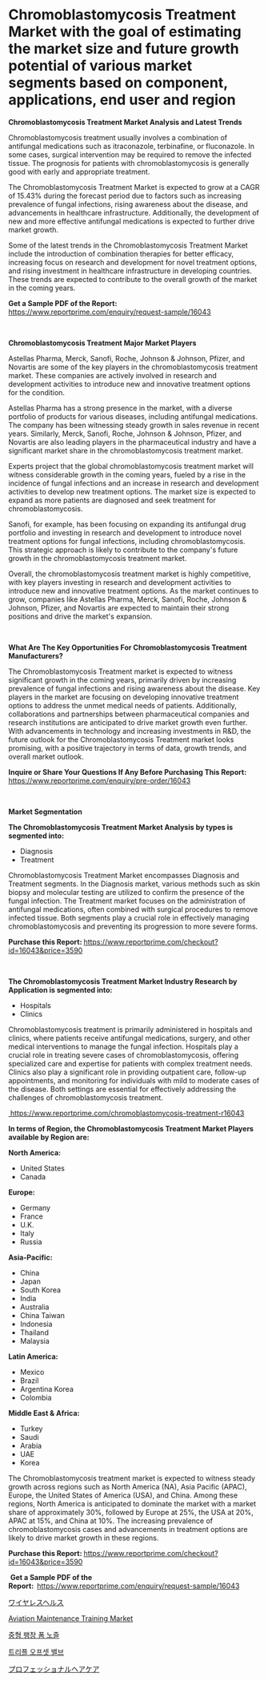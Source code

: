 <p><h1>Chromoblastomycosis Treatment Market with the goal of estimating the market size and future growth potential of various market segments based on component, applications, end user and region</h1></p><p><strong>Chromoblastomycosis Treatment Market Analysis and Latest Trends</strong></p>
<p><p>Chromoblastomycosis treatment usually involves a combination of antifungal medications such as itraconazole, terbinafine, or fluconazole. In some cases, surgical intervention may be required to remove the infected tissue. The prognosis for patients with chromoblastomycosis is generally good with early and appropriate treatment.</p><p>The Chromoblastomycosis Treatment Market is expected to grow at a CAGR of 15.43% during the forecast period due to factors such as increasing prevalence of fungal infections, rising awareness about the disease, and advancements in healthcare infrastructure. Additionally, the development of new and more effective antifungal medications is expected to further drive market growth.</p><p>Some of the latest trends in the Chromoblastomycosis Treatment Market include the introduction of combination therapies for better efficacy, increasing focus on research and development for novel treatment options, and rising investment in healthcare infrastructure in developing countries. These trends are expected to contribute to the overall growth of the market in the coming years.</p></p>
<p><strong>Get a Sample PDF of the Report:&nbsp;</strong> <a href="https://www.reportprime.com/enquiry/request-sample/16043">https://www.reportprime.com/enquiry/request-sample/16043</a></p>
<p>&nbsp;</p>
<p><strong>Chromoblastomycosis Treatment Major Market Players</strong></p>
<p><p>Astellas Pharma, Merck, Sanofi, Roche, Johnson & Johnson, Pfizer, and Novartis are some of the key players in the chromoblastomycosis treatment market. These companies are actively involved in research and development activities to introduce new and innovative treatment options for the condition. </p><p>Astellas Pharma has a strong presence in the market, with a diverse portfolio of products for various diseases, including antifungal medications. The company has been witnessing steady growth in sales revenue in recent years. Similarly, Merck, Sanofi, Roche, Johnson & Johnson, Pfizer, and Novartis are also leading players in the pharmaceutical industry and have a significant market share in the chromoblastomycosis treatment market.</p><p>Experts project that the global chromoblastomycosis treatment market will witness considerable growth in the coming years, fueled by a rise in the incidence of fungal infections and an increase in research and development activities to develop new treatment options. The market size is expected to expand as more patients are diagnosed and seek treatment for chromoblastomycosis.</p><p>Sanofi, for example, has been focusing on expanding its antifungal drug portfolio and investing in research and development to introduce novel treatment options for fungal infections, including chromoblastomycosis. This strategic approach is likely to contribute to the company's future growth in the chromoblastomycosis treatment market.</p><p>Overall, the chromoblastomycosis treatment market is highly competitive, with key players investing in research and development activities to introduce new and innovative treatment options. As the market continues to grow, companies like Astellas Pharma, Merck, Sanofi, Roche, Johnson & Johnson, Pfizer, and Novartis are expected to maintain their strong positions and drive the market's expansion.</p></p>
<p>&nbsp;</p>
<p><strong>What Are The Key Opportunities For Chromoblastomycosis Treatment Manufacturers?</strong></p>
<p><p>The Chromoblastomycosis Treatment market is expected to witness significant growth in the coming years, primarily driven by increasing prevalence of fungal infections and rising awareness about the disease. Key players in the market are focusing on developing innovative treatment options to address the unmet medical needs of patients. Additionally, collaborations and partnerships between pharmaceutical companies and research institutions are anticipated to drive market growth even further. With advancements in technology and increasing investments in R&D, the future outlook for the Chromoblastomycosis Treatment market looks promising, with a positive trajectory in terms of data, growth trends, and overall market outlook.</p></p>
<p><strong>Inquire or Share Your Questions If Any Before Purchasing This Report:</strong> <a href="https://www.reportprime.com/enquiry/pre-order/16043">https://www.reportprime.com/enquiry/pre-order/16043</a></p>
<p>&nbsp;</p>
<p><strong>Market Segmentation</strong></p>
<p><strong>The Chromoblastomycosis Treatment Market Analysis by types is segmented into:</strong></p>
<p><ul><li>Diagnosis</li><li>Treatment</li></ul></p>
<p><p>Chromoblastomycosis Treatment Market encompasses Diagnosis and Treatment segments. In the Diagnosis market, various methods such as skin biopsy and molecular testing are utilized to confirm the presence of the fungal infection. The Treatment market focuses on the administration of antifungal medications, often combined with surgical procedures to remove infected tissue. Both segments play a crucial role in effectively managing chromoblastomycosis and preventing its progression to more severe forms.</p></p>
<p><strong>Purchase this Report:&nbsp;</strong><a href="https://www.reportprime.com/checkout?id=16043&price=3590">https://www.reportprime.com/checkout?id=16043&price=3590</a></p>
<p>&nbsp;</p>
<p><strong>The Chromoblastomycosis Treatment Market Industry Research by Application is segmented into:</strong></p>
<p><ul><li>Hospitals</li><li>Clinics</li></ul></p>
<p><p>Chromoblastomycosis treatment is primarily administered in hospitals and clinics, where patients receive antifungal medications, surgery, and other medical interventions to manage the fungal infection. Hospitals play a crucial role in treating severe cases of chromoblastomycosis, offering specialized care and expertise for patients with complex treatment needs. Clinics also play a significant role in providing outpatient care, follow-up appointments, and monitoring for individuals with mild to moderate cases of the disease. Both settings are essential for effectively addressing the challenges of chromoblastomycosis treatment.</p></p>
<p><a href="https://www.reportprime.com/chromoblastomycosis-treatment-r16043">&nbsp;https://www.reportprime.com/chromoblastomycosis-treatment-r16043</a></p>
<p><strong>In terms of Region, the Chromoblastomycosis Treatment Market Players available by Region are:</strong></p>
<p>
    <p> <strong> North America: </strong>
        <ul>
            <li>United States</li>
            <li>Canada</li>
        </ul>
        </p> 
    <p> <strong> Europe: </strong>
        <ul>
            <li>Germany</li>
            <li>France</li>
            <li>U.K.</li>
            <li>Italy</li>
            <li>Russia</li>
        </ul>
        </p> 
    <p> <strong> Asia-Pacific: </strong>
        <ul>
            <li>China</li>
            <li>Japan</li>
            <li>South Korea</li>
            <li>India</li>
            <li>Australia</li>
            <li>China Taiwan</li>
            <li>Indonesia</li>
            <li>Thailand</li>
            <li>Malaysia</li>
        </ul>
        </p> 
    <p> <strong> Latin America: </strong>
        <ul>
            <li>Mexico</li>
            <li>Brazil</li>
            <li>Argentina Korea</li>
            <li>Colombia</li>
        </ul>
        </p> 
    <p> <strong> Middle East & Africa: </strong>
        <ul>
            <li>Turkey</li>
            <li>Saudi</li>
            <li>Arabia</li>
            <li>UAE</li>
            <li>Korea</li>
        </ul>
    </p>
    </p>
<p><p>The Chromoblastomycosis treatment market is expected to witness steady growth across regions such as North America (NA), Asia Pacific (APAC), Europe, the United States of America (USA), and China. Among these regions, North America is anticipated to dominate the market with a market share of approximately 30%, followed by Europe at 25%, the USA at 20%, APAC at 15%, and China at 10%. The increasing prevalence of chromoblastomycosis cases and advancements in treatment options are likely to drive market growth in these regions.</p></p>
<p><strong>Purchase this Report: </strong><a href="https://www.reportprime.com/checkout?id=16043&price=3590">https://www.reportprime.com/checkout?id=16043&price=3590</a></p>
<p>&nbsp;<strong>Get a Sample PDF of the Report:&nbsp;&nbsp;</strong><a href="https://www.reportprime.com/enquiry/request-sample/16043">https://www.reportprime.com/enquiry/request-sample/16043</a></p>
<p><strong></strong></p>
<p><p><a href="https://medium.com/@lucasrandall2020/%E3%83%AF%E3%82%A4%E3%83%A4%E3%83%AC%E3%82%B9%E3%83%98%E3%83%AB%E3%82%B9%E5%B8%82%E5%A0%B4%E3%81%AF%E5%B8%82%E5%A0%B4%E3%82%B7%E3%82%A7%E3%82%A2-%E3%82%B5%E3%82%A4%E3%82%BA-%E3%81%8A%E3%82%88%E3%81%B32031%E5%B9%B4%E3%81%BE%E3%81%A7%E3%81%AE%E4%BA%88%E6%B8%AC%E3%81%AB%E7%84%A6%E7%82%B9%E3%82%92%E5%BD%93%E3%81%A6%E3%81%A6%E3%81%84%E3%81%BE%E3%81%99-21474802a7ec">ワイヤレスヘルス</a></p><p><a href="https://github.com/GroverBarry/Market-Research-Report-List-4/blob/main/aviation-maintenance-training-market.md">Aviation Maintenance Training Market</a></p><p><a href="https://medium.com/@hettiestehr/%EC%A4%91%EA%B0%84-%ED%99%95%EC%9E%A5-%ED%8F%BC-%EB%85%B8%EC%A6%90-%EC%8B%9C%EC%9E%A5-%EC%A0%90%EC%9C%A0%EC%9C%A8-%EB%B3%80%EB%8F%99-%EB%B0%8F-%EC%8B%9C%EC%9E%A5-%EC%84%B1%EC%9E%A5-%EB%8F%99%ED%96%A5-2024-2031-0b4e9fe8210b">중형 팽창 폼 노즐</a></p><p><a href="https://medium.com/@leeusso5656/%ED%8A%B8%EB%A6%AC%ED%94%8C-%EC%98%A4%ED%94%84%EC%85%8B-%EB%B0%B8%EB%B8%8C-%EC%8B%9C%EC%9E%A5-%EC%A0%90%EC%9C%A0%EC%9C%A8-%EB%B3%80%ED%99%94-%EB%B0%8F-%EC%8B%9C%EC%9E%A5-%EC%84%B1%EC%9E%A5-%EC%B6%94%EC%9D%B4-2024-2031-c8909e07a08c">트리플 오프셋 밸브</a></p><p><a href="https://medium.com/@amiles.fermin/%E3%83%97%E3%83%AD%E3%83%95%E3%82%A7%E3%83%83%E3%82%B7%E3%83%A7%E3%83%8A%E3%83%AB%E3%83%98%E3%82%A2%E3%82%B1%E3%82%A2%E5%B8%82%E5%A0%B4%E8%AA%BF%E6%9F%BB%E3%83%AC%E3%83%9D%E3%83%BC%E3%83%88-%E3%81%9D%E3%81%AE%E6%AD%B4%E5%8F%B2%E3%81%8A%E3%82%88%E3%81%B32024%E5%B9%B4%E3%81%8B%E3%82%892031%E5%B9%B4%E3%81%BE%E3%81%A7%E3%81%AE%E4%BA%88%E6%B8%AC-e7e0ec6ea193">プロフェッショナルヘアケア</a></p></p>